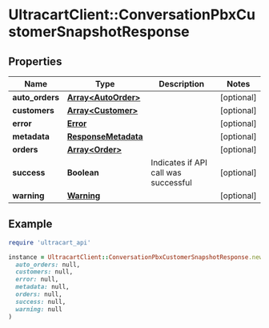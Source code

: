 # UltracartClient::ConversationPbxCustomerSnapshotResponse

## Properties

| Name | Type | Description | Notes |
| ---- | ---- | ----------- | ----- |
| **auto_orders** | [**Array&lt;AutoOrder&gt;**](AutoOrder.md) |  | [optional] |
| **customers** | [**Array&lt;Customer&gt;**](Customer.md) |  | [optional] |
| **error** | [**Error**](Error.md) |  | [optional] |
| **metadata** | [**ResponseMetadata**](ResponseMetadata.md) |  | [optional] |
| **orders** | [**Array&lt;Order&gt;**](Order.md) |  | [optional] |
| **success** | **Boolean** | Indicates if API call was successful | [optional] |
| **warning** | [**Warning**](Warning.md) |  | [optional] |

## Example

```ruby
require 'ultracart_api'

instance = UltracartClient::ConversationPbxCustomerSnapshotResponse.new(
  auto_orders: null,
  customers: null,
  error: null,
  metadata: null,
  orders: null,
  success: null,
  warning: null
)
```

